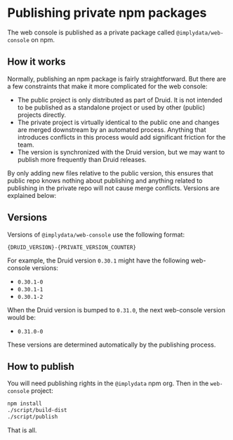 <!--
  ~ Licensed to the Apache Software Foundation (ASF) under one
  ~ or more contributor license agreements.  See the NOTICE file
  ~ distributed with this work for additional information
  ~ regarding copyright ownership.  The ASF licenses this file
  ~ to you under the Apache License, Version 2.0 (the
  ~ "License"); you may not use this file except in compliance
  ~ with the License.  You may obtain a copy of the License at
  ~
  ~   http://www.apache.org/licenses/LICENSE-2.0
  ~
  ~ Unless required by applicable law or agreed to in writing,
  ~ software distributed under the License is distributed on an
  ~ "AS IS" BASIS, WITHOUT WARRANTIES OR CONDITIONS OF ANY
  ~ KIND, either express or implied.  See the License for the
  ~ specific language governing permissions and limitations
  ~ under the License.
  -->

# Publishing private npm packages

The web console is published as a private package called `@implydata/web-console` on npm.

## How it works

Normally, publishing an npm package is fairly straightforward. But there are a few constraints that make it more complicated for the web console:

- The public project is only distributed as part of Druid. It is not intended to be published as a standalone project or used by other (public) projects directly.
- The private project is virtually identical to the public one and changes are merged downstream by an automated process. Anything that introduces conflicts in this process would add significant friction for the team.
- The version is synchronized with the Druid version, but we may want to publish more frequently than Druid releases.

By only adding new files relative to the public version, this ensures that public repo knows nothing about publishing and anything related to publishing in the private repo will not cause merge conflicts.
Versions are explained below:

## Versions

Versions of `@implydata/web-console` use the following format:

```
{DRUID_VERSION}-{PRIVATE_VERSION_COUNTER}
```

For example, the Druid version `0.30.1` might have the following web-console versions:

- `0.30.1-0`
- `0.30.1-1`
- `0.30.1-2`

When the Druid version is bumped to `0.31.0`, the next web-console version would be:

- `0.31.0-0`

These versions are determined automatically by the publishing process.

## How to publish

You will need publishing rights in the `@implydata` npm org. Then in the `web-console` project:

```sh
npm install
./script/build-dist
./script/publish
```

That is all.

